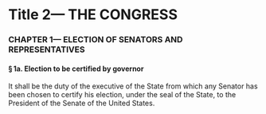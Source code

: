 
# Title 2— THE CONGRESS
### CHAPTER 1— ELECTION OF SENATORS AND REPRESENTATIVES
#### § 1a. Election to be certified by governor

It shall be the duty of the executive of the State from which any Senator has been chosen to certify his election, under the seal of the State, to the President of the Senate of the United States.
